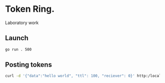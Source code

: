 # Token Ring. 

Laboratory work

## Launch

```bash
go run . 500
```

## Posting tokens 

```bash
curl -d '{"data":"hello world", "ttl": 100, "reciever": 0}' http:/localhost:8080
```